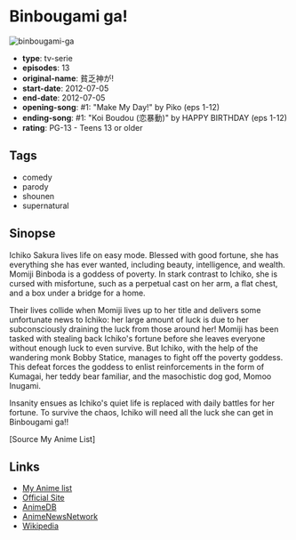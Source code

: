 # Binbougami ga!

![binbougami-ga](https://cdn.myanimelist.net/images/anime/8/39333.jpg)

-   **type**: tv-serie
-   **episodes**: 13
-   **original-name**: 貧乏神が!
-   **start-date**: 2012-07-05
-   **end-date**: 2012-07-05
-   **opening-song**: #1: "Make My Day!" by Piko (eps 1-12)
-   **ending-song**: #1: "Koi Boudou (恋暴動)" by HAPPY BIRTHDAY (eps 1-12)
-   **rating**: PG-13 - Teens 13 or older

## Tags

-   comedy
-   parody
-   shounen
-   supernatural

## Sinopse

Ichiko Sakura lives life on easy mode. Blessed with good fortune, she has everything she has ever wanted, including beauty, intelligence, and wealth. Momiji Binboda is a goddess of poverty. In stark contrast to Ichiko, she is cursed with misfortune, such as a perpetual cast on her arm, a flat chest, and a box under a bridge for a home.

Their lives collide when Momiji lives up to her title and delivers some unfortunate news to Ichiko: her large amount of luck is due to her subconsciously draining the luck from those around her! Momiji has been tasked with stealing back Ichiko's fortune before she leaves everyone without enough luck to even survive. But Ichiko, with the help of the wandering monk Bobby Statice, manages to fight off the poverty goddess. This defeat forces the goddess to enlist reinforcements in the form of Kumagai, her teddy bear familiar, and the masochistic dog god, Momoo Inugami.

Insanity ensues as Ichiko's quiet life is replaced with daily battles for her fortune. To survive the chaos, Ichiko will need all the luck she can get in Binbougami ga!!

[Source My Anime List]

## Links

-   [My Anime list](https://myanimelist.net/anime/13535/Binbougami_ga)
-   [Official Site](http://www.binbogamiga.net/)
-   [AnimeDB](http://anidb.info/perl-bin/animedb.pl?show=anime&aid=8888)
-   [AnimeNewsNetwork](http://www.animenewsnetwork.com/encyclopedia/anime.php?id=14191)
-   [Wikipedia](http://ja.wikipedia.org/wiki/貧乏神が!)
